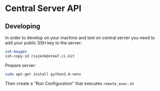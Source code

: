 # Central Server API

## Developing

In order to develop on your machine and test on central server you need to add your public SSH key to the server:
```bash
ssh-keygen
ssh-copy-id riajenk@xtee7.ci.kit
```

Prepare server:
```bash
sudo apt-get install python3.4-venv
```

Then create a "Run Configuration" that executes `remote_exec.sh`

